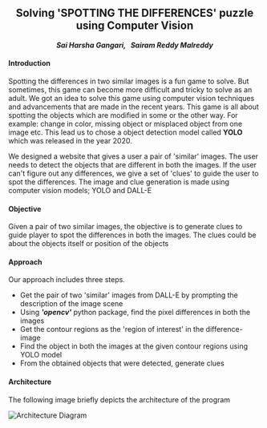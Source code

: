 <h2 align="center"> <b></b>Solving 'SPOTTING THE DIFFERENCES' puzzle using Computer Vision </h2></p>
<p align="center"><i><b>Sai Harsha Gangari, &nbsp; Sairam Reddy Malreddy</b></i></p>

<h4>Introduction</h4>
<p>Spotting the differences in two similar images is a fun game to solve. But sometimes, this game can become more difficult and tricky to solve as an adult. We got an idea to solve this game using computer vision techniques and advancements that are made in the recent years. This game is all about spotting the objects which are modified in some or the other way. For example: change in color, missing object or misplaced object from one image etc. This lead us to chose a object detection model called <b>YOLO</b> which was released in the year 2020.</p>
<p> We designed a website that gives a user a pair of 'similar' images. The user needs to detect the objects that are different in both the images. If the user can't figure out any differences, we give a set of 'clues' to guide the user to spot the differences. The image and clue generation is made using computer vision models; YOLO and DALL-E</p>

<h4>Objective</h4>
<p>Given a pair of two similar images, the objective is to generate clues to guide player to spot the differences in both the images. The clues could be about the objects itself or position of the objects</p>

<h4>Approach</h4>
<p>Our approach includes three steps.
<ul>
  <li>Get the pair of two 'similar' images from DALL-E by prompting the description of the image scene</li>
  <li>Using <i><b>'opencv'</b></i> python package, find the pixel differences in both the images</li>
  <li>Get the contour regions as the 'region of interest' in the difference-image</li>
  <li>Find the object in both the images at the given contour regions using YOLO model</li>
  <li>From the obtained objects that were detected, generate clues</li>
  </ul>
</p>

<h4>Architecture</h4>
<p> The following image briefly depicts the architecture of the program</p>
<img align="center" src="https://github.com/user-attachments/assets/c7ba3502-03e8-464b-9bd5-db4cdcc948e7" alt="Architecture Diagram" />
